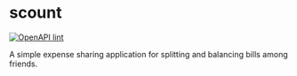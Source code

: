 # scount

[![OpenAPI lint](https://github.com/manojnakp/scount/actions/workflows/openapi-lint.yml/badge.svg)](https://github.com/manojnakp/scount/actions/workflows/openapi-lint.yml)

A simple expense sharing application for splitting and balancing bills
among friends.
